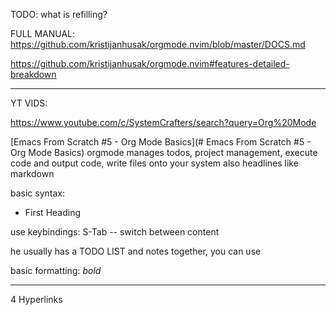 TODO:
what is refilling?


FULL MANUAL:
https://github.com/kristijanhusak/orgmode.nvim/blob/master/DOCS.md

https://github.com/kristijanhusak/orgmode.nvim#features-detailed-breakdown




___ 
YT VIDS:


https://www.youtube.com/c/SystemCrafters/search?query=Org%20Mode


[Emacs From Scratch #5 - Org Mode Basics](# Emacs From Scratch #5 - Org Mode Basics)
orgmode manages todos, project management, execute code and output code, write files onto your system
also headlines like markdown


basic syntax:
* First Heading

use keybindings:
S-Tab -- switch between content

he usually has a TODO LIST and notes together, you can use 


basic formatting: *bold*




___
4 Hyperlinks
